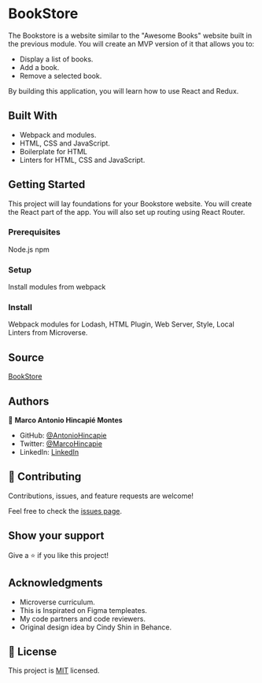 # BookStore

The Bookstore is a website similar to the "Awesome Books" website built in the previous module. You will create an MVP version of it that allows you to:

- Display a list of books.
- Add a book.
- Remove a selected book.

By building this application, you will learn how to use React and Redux.

## Built With

- Webpack and modules.
- HTML, CSS and JavaScript.
- Boilerplate for HTML
- Linters for HTML, CSS and JavaScript.

## Getting Started

This project will lay foundations for your Bookstore website. You will create the React part of the app. You will also set up routing using React Router.

### Prerequisites

Node.js
npm

### Setup

Install modules from webpack

### Install

Webpack modules for Lodash, HTML Plugin, Web Server, Style, Local Linters from Microverse.

<!-- ## Live Demo

[BookStore]

[BookStore (Heroku)]

[BookStore (Netlify)] -->

## Source

[BookStore](https://github.com/AntonioHincapie/bookstore-project)

## Authors

👤 **Marco Antonio Hincapié Montes**

- GitHub: [@AntonioHincapie](https://github.com/AntonioHincapie)
- Twitter: [@MarcoHincapie](https://twitter.com/MarcoHincapie)
- LinkedIn: [LinkedIn](https://www.linkedin.com/in/marco-hincapi%C3%A9-7a76751a3/)

## 🤝 Contributing

Contributions, issues, and feature requests are welcome!

Feel free to check the [issues page](../../issues/).

## Show your support

Give a ⭐️ if you like this project!

## Acknowledgments

- Microverse curriculum.
- This is Inspirated on Figma templeates.
- My code partners and code reviewers.
- Original design idea by Cindy Shin in Behance.

## 📝 License

This project is [MIT](./LICENSE) licensed.
